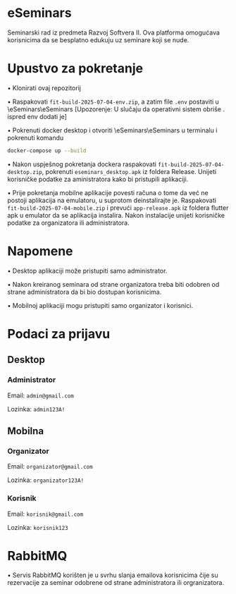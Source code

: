 # eSeminars
Seminarski rad iz predmeta Razvoj Softvera II. Ova platforma omogućava korisnicima da se besplatno edukuju uz seminare koji se nude.

# Upustvo za pokretanje
• Klonirati ovaj repozitorij

• Raspakovati `fit-build-2025-07-04-env.zip`, a zatim file `.env` postaviti u \eSeminars\eSeminars [Upozorenje: U slučaju da operativni sistem obriše . ispred env dodati je]

• Pokrenuti docker desktop i otvoriti \eSeminars\eSeminars u terminalu i pokrenuti komandu 
```bash
docker-compose up --build
```

• Nakon uspješnog pokretanja dockera raspakovati `fit-build-2025-07-04-desktop.zip`, pokrenuti `eseminars_desktop.apk` iz foldera Release. Unijeti korisničke podatke za aministratora kako bi pristupili aplikaciji.

• Prije pokretanja mobilne aplikacije povesti računa o tome da već ne postoji aplikacija na emulatoru, u suprotom deinstalirajte je. Raspakovati `fit-build-2025-07-04-mobile.zip` i prevući `app-release.apk` iz foldera flutter apk u emulator da se aplikacija instalira. Nakon instalacije unijeti korisničke podatke za organizatora ili administratora.

# Napomene
• Desktop aplikaciji može pristupiti samo administrator.

• Nakon kreiranog seminara od strane organizatora treba biti odobren od strane administratora da bi bio dostupan korisnicima.

• Mobilnoj aplikaciji mogu pristupiti samo organizator i korisnici.

# Podaci za prijavu
## Desktop
### Administrator
Email: `admin@gmail.com`

Lozinka: `admin123A!`

## Mobilna
### Organizator
Email: `organizator@gmail.com`

Lozinka: `organizator123A!`

### Korisnik
Email: `korisnik@gmail.com`

Lozinka: `korisnik123`

# RabbitMQ

• Servis RabbitMQ korišten je u svrhu slanja emailova korisnicima čije su rezervacije za seminar odobrene od strane administratora ili orgranizatora.
